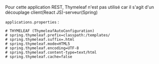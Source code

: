 Pour cette application REST, Thymeleaf n'est pas utilisé car il s'agit d'un découplage client(React JS)-serveur(Spring)

```applications.properties``` :
```
# THYMELEAF (ThymeleafAutoConfiguration)
# spring.thymeleaf.prefix=classpath:/templates/
# spring.thymeleaf.suffix=.html
# spring.thymeleaf.mode=HTML5
# spring.thymeleaf.encoding=UTF-8
# spring.thymeleaf.content-type=text/html
# spring.thymeleaf.cache=false
```